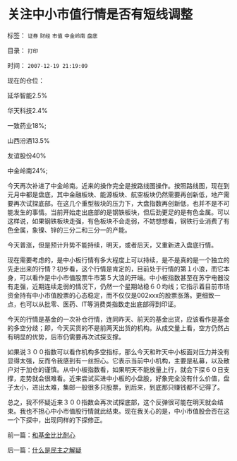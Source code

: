 # 关注中小市值行情是否有短线调整

标签： `证券` `财经` `市值` `中金岭南` `盘底` 

目录： `打印`

时间： `2007-12-19 21:19:09`

现在的仓位：

延华智能2.5%

华天科技2.4%

一致药业18%;

山西汾酒13.5%

友谊股份40%

中金岭南24%;

今天再次补进了中金岭南。近来的操作完全是按路线图操作。按照路线图，现在到元月中都是盘底，其中金融板块、能源板块、航空板块仍然需要再创新低，地产需要再次试探底部。在这几个重型板块的压力下，大盘指数再创新低，也并不是不可能发生的事情。当前开始走出底部的是钢铁板块，但后劲更足的是有色金属。可以这样说，如果钢铁板块走强，有色板块不会走弱，不妨想想看，钢铁行业消费了有色金属，象镍、锌的三分二和三分一的产能。

今天普涨，但是预计升势不能持续，明天，或者后天，又重新进入盘底行情。

现在需要考虑的，是中小板行情有多大程度上可以持续，是不是真的是一个独立的先走出来的行情？初步看，这个行情是肯定的，目前处于行情的第１小浪，而它本身，可以看作是中小市值股票牛市第５大浪的开端。中小板指数甚至在苏宁电器没有走强，近期连续走弱的情况下，仍然一个星期站稳６０均线；它指示着目前市场资金持有中小市值股票的心态稳定，而不仅仅是002xxx的股票涨落。更细致一点，也可以从批零、医药、IT等消费类指数走出底部得到印证。

今天的行情是基金的一次补仓行情，连同昨天、前天的基金出货，应该看作是基金的多空分歧；即，今天买货的不是前两天出货的机构。从成交量上看，空方仍然占有明显的优势，后市仍需要再次试探支撑。

如果说３００指数可以看作机构多空指标，那么今天和昨天中小板面对压力并没有显得太强，反而令我感到有一丝担心。它表示当前中小机构，主要是私募，以及散户对于加仓的谨慎。从中小板指数看，如果明天不能放量上行，就会下探６０日支撑，走势就会很难看。近来尝试买进中小板的小盘股，好象完全没有什么价值，盘子太小，进出太难，集邮一般很多只股票，到后来，到底那只赚钱都不记得了。

总之，我不怀疑近来３００指数会再次试探底部，这个反弹很可能在明天就会结束。我也不担心中小市值股行情就此结束。现在我关心的是，中小市值股会否在这一个下探中，出现同样的下探修正。



前一篇：[和基金比比耐心](../../../2007/12/18/和基金比比耐心.md)

后一篇：[什么是民主之解疑](../../../2007/12/19/什么是民主之解疑.md)